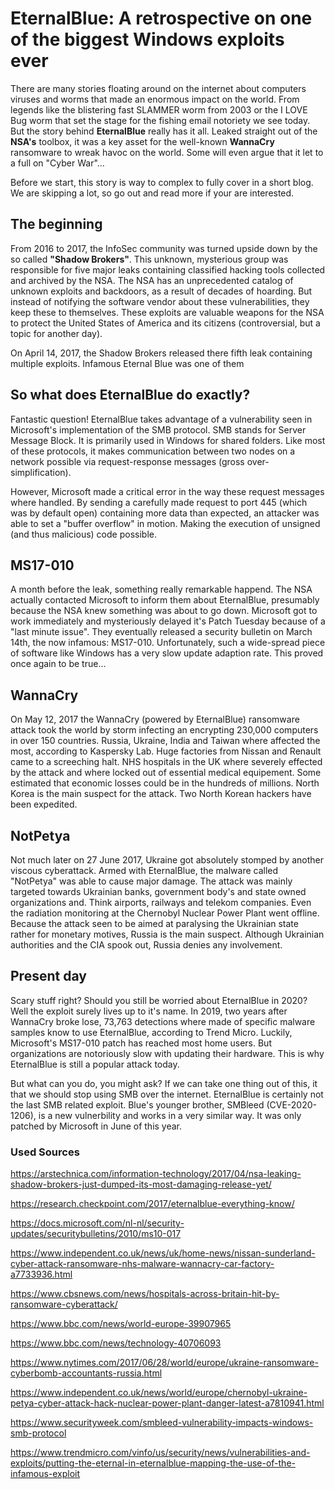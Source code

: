 # EternalBlue: A retrospective on one of the biggest Windows exploits ever

There are many stories floating around on the internet about computers viruses and worms that made an enormous impact on the world. From legends like the blistering fast SLAMMER worm from 2003 or the I LOVE Bug worm that set the stage for the fishing email notoriety we see today. But the story behind **EternalBlue** really has it all. Leaked straight out of the **NSA's** toolbox, it was a key asset for the well-known **WannaCry** ransomware to wreak havoc on the world. Some will even argue that it let to a full on "Cyber War"... 

Before we start, this story is way to complex to fully cover in a short blog. We are skipping a lot, so go out and read more if your are interested. 



## The beginning

From 2016 to 2017, the InfoSec community was turned upside down by the so called **"Shadow Brokers"**. This unknown, mysterious group was responsible for five major leaks containing classified hacking tools collected and archived by the NSA. The NSA has an unprecedented catalog of unknown exploits and backdoors, as a result of decades of hoarding. But instead of notifying the software vendor about these vulnerabilities, they keep these to themselves. These exploits are valuable weapons for the NSA to protect the United States of America and its citizens (controversial, but a topic for another day). 

On April 14, 2017, the Shadow Brokers released there fifth leak containing multiple exploits. Infamous Eternal Blue was one of them

## So what does EternalBlue do exactly?

Fantastic question! EternalBlue takes advantage of a vulnerability seen in Microsoft's implementation of the SMB protocol. SMB stands for Server Message Block. It is primarily used in Windows for shared folders. Like most of these protocols, it makes communication between two nodes on a network possible via request-response messages (gross over-simplification). 

However, Microsoft made a critical error in the way these request messages where handled. By sending a carefully made request to port 445 (which was by default open) containing more data than expected, an attacker was able to set a "buffer overflow" in motion. Making the execution of unsigned (and thus malicious) code possible. 



## MS17-010

A month before the leak, something really remarkable happend. The NSA actually contacted Microsoft to inform them about EternalBlue, presumably because the NSA knew something was about to go down. Microsoft got to work immediately and mysteriously delayed it's Patch Tuesday because of a "last minute issue". They eventually released a security bulletin on March 14th, the now infamous: MS17-010.  Unfortunately, such a wide-spread piece of software like Windows has a very slow update adaption rate. This proved once again to be true...

## WannaCry

On May 12, 2017 the WannaCry (powered by EternalBlue) ransomware attack took the world by storm infecting an encrypting 230,000 computers in over 150 countries. Russia, Ukraine, India and Taiwan where affected the most, according to Kaspersky Lab. Huge factories from Nissan and Renault came to a screeching halt. NHS hospitals in the UK where severely effected by the attack and where locked out of essential medical equipement. Some estimated that economic losses could be in the hundreds of millions. North Korea is the main suspect for the attack. Two North Korean hackers have been expedited. 

## NotPetya

Not much later on 27 June 2017, Ukraine got absolutely stomped by another viscous cyberattack. Armed with EternalBlue, the malware called "NotPetya" was able to cause major damage. The attack was mainly targeted towards Ukrainian banks,  government body's and state owned organizations and. Think airports, railways and telekom companies. Even the radiation monitoring at the Chernobyl Nuclear Power Plant went offline. Because the attack seen to be aimed at paralysing the Ukrainian state rather for monetary motives, Russia is the main suspect. Although Ukrainian authorities and the CIA spook out, Russia denies any involvement. 


## Present day

Scary stuff right? Should you still be worried about EternalBlue in 2020? Well the exploit surely lives up to it's name. In 2019, two years after WannaCry broke lose, 73,763 detections where made of specific malware samples know to use EternalBlue, according to Trend Micro. Luckily, Microsoft's MS17-010 patch has reached most home users. But organizations are notoriously slow with updating their hardware. This is why EternalBlue is still a popular attack today. 

But what can you do, you might ask? If we can take one thing out of this, it that we should stop using SMB over the internet. EternalBlue is certainly not the last SMB related exploit. Blue's younger brother, SMBleed (CVE-2020-1206), is a new vulnerbility and works in a very similar way. It was only patched by Microsoft in June of this year. 

### Used Sources
https://arstechnica.com/information-technology/2017/04/nsa-leaking-shadow-brokers-just-dumped-its-most-damaging-release-yet/

https://research.checkpoint.com/2017/eternalblue-everything-know/

https://docs.microsoft.com/nl-nl/security-updates/securitybulletins/2010/ms10-017

https://www.independent.co.uk/news/uk/home-news/nissan-sunderland-cyber-attack-ransomware-nhs-malware-wannacry-car-factory-a7733936.html

https://www.cbsnews.com/news/hospitals-across-britain-hit-by-ransomware-cyberattack/

https://www.bbc.com/news/world-europe-39907965

https://www.bbc.com/news/technology-40706093

https://www.nytimes.com/2017/06/28/world/europe/ukraine-ransomware-cyberbomb-accountants-russia.html

https://www.independent.co.uk/news/world/europe/chernobyl-ukraine-petya-cyber-attack-hack-nuclear-power-plant-danger-latest-a7810941.html

https://www.securityweek.com/smbleed-vulnerability-impacts-windows-smb-protocol

https://www.trendmicro.com/vinfo/us/security/news/vulnerabilities-and-exploits/putting-the-eternal-in-eternalblue-mapping-the-use-of-the-infamous-exploit